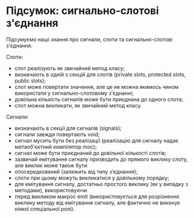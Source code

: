 # Підсумок: сигнально-слотові з'єднання

Підсумуємо наші знання про сигнали, слоти та сигнально-слотові з'єднання.

Слоти:
* слот реалізують як звичайний метод класу;
* визначають в одній з секцій для слотів (private slots, protected slots, public slots);
* слот може повертати значення, але це не можна якимось чином використати у сигнально-слотовому з'єднанні;
* довільна кількість сигналів може бути приєднана до одного слота;
* слот можна викликати, як звичайний метод класу.

Сигнали:
* визначають в секції для сигналів (signals);
* сигнали завжди повертають void;
* сигнал мусить бути без реалізації (реалізацію для сигналу надає метаоб'єктний компілятор moc);
* сигнал може бути приєднаний до довільної кількості слотів;
* зазвичай емітування сигналу призводить до прямого виклику слоту, але виклик може також бути
* опосередкований (залежить від типу з'єднання);
* слоти при цьому можуть викликатися у довільному порядку;
* для емітування сигналу, достатньо простого виклику (як у випадку з методами), використовуючи
* перед викликом макрос emit (використовується для розрізнення виклику методу від емітування сигналу, але фактично не виконує ніякої спеціальної ролі).